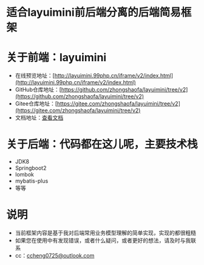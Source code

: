 适合layuimini前后端分离的后端简易框架
===============
# 关于前端：layuimini
 * 在线预览地址：[http://layuimini.99php.cn/iframe/v2/index.html](http://layuimini.99php.cn/iframe/v2/index.html)
 * GitHub仓库地址：[https://github.com/zhongshaofa/layuimini/tree/v2](https://github.com/zhongshaofa/layuimini/tree/v2)
 * Gitee仓库地址：[https://gitee.com/zhongshaofa/layuimini/tree/v2](https://gitee.com/zhongshaofa/layuimini/tree/v2)
 * 文档地址：[查看文档](http://layuimini.99php.cn/docs/)
 
# 关于后端：代码都在这儿呢，主要技术栈
 * JDK8
 * Springboot2
 * lombok
 * mybatis-plus
 * 等等
 
 # 说明
 * 当前框架内容是基于我对后端常用业务模型理解的简单实现，实现的都很粗糙
 * 如果您在使用中有发现错误，或者什么疑问，或者更好的想法，请及时与我联系
 * cc：ccheng0725@outlook.com
  
 
  